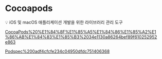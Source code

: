 # Cocoapods

<aside>
💡 iOS 및 macOS 애플리케이션 개발을 위한 라이브러리 관리 도구

</aside>

[CocoaPods%20%E1%84%8F%E1%85%A5%E1%84%86%E1%85%A2%E1%86%AB%E1%84%83%E1%85%B3%2034e1130a86264bef89f610252952e863](CocoaPods%20%E1%84%8F%E1%85%A5%E1%84%86%E1%85%A2%E1%86%AB%E1%84%83%E1%85%B3%2034e1130a86264bef89f610252952e863)

[Podspec%200adf4cfcfe234c04950dfdc751406368](Podspec%200adf4cfcfe234c04950dfdc751406368)
